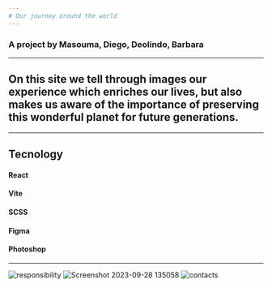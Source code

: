```yaml
---
# Our journey around the world
---
```

### A project by Masouma, Diego, Deolindo, Barbara
---
## On this site we tell through images our experience which enriches our lives, but also makes us aware of the importance of preserving this wonderful planet for future generations.
---
## Tecnology
#### React
#### Vite
#### SCSS
#### Figma
#### Photoshop
---


![responsibility](https://github.com/Deobap73/React-project-Our-Journey-Around-the-World/assets/103266205/d738583b-edcd-4ac2-ba79-ec2955d40625)
![Screenshot 2023-09-28 135058](https://github.com/Deobap73/React-project-Our-Journey-Around-the-World/assets/103266205/dbda3e36-06d3-40f4-b39a-ce72bc044d05)
![contacts](https://github.com/Deobap73/React-project-Our-Journey-Around-the-World/assets/103266205/3f2928f5-cc07-4a74-9a17-faccb1936472)
